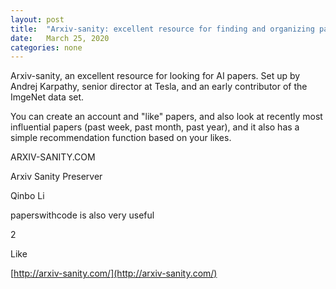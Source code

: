 ```yaml
---
layout: post
title:  "Arxiv-sanity: excellent resource for finding and organizing papers"
date:   March 25, 2020
categories: none
---
```




Arxiv-sanity, an excellent resource for looking for AI papers. Set up by Andrej Karpathy, senior director at Tesla, and an early contributor of the ImgeNet data set. 

You can create an account and "like" papers, and also look at recently most influential papers (past week, past month, past year), and it also has a simple recommendation function based on your likes.






ARXIV-SANITY.COM




Arxiv Sanity Preserver





Qinbo Li

paperswithcode is also very useful






2

Like





[http://arxiv-sanity.com/](http://arxiv-sanity.com/)



 

